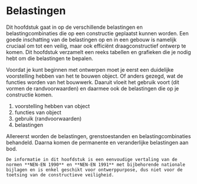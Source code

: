 # Belastingen

Dit hoofdstuk gaat in op de verschillende belastingen en belastingcombinaties die op een constructie geplaatst kunnen worden. Een goede inschatting van de belastingen op en in een gebouw is namelijk cruciaal om tot een veilig, maar ook efficiënt draagconstructief ontwerp te komen. Dit hoofdstuk verzamelt een reeks tabellen en grafieken die je nodig hebt om die belastingen te bepalen.

Voordat je kunt beginnen met ontwerpen moet je eerst een duidelijke voorstelling hebben van het te bouwen object. Of anders gezegd, wat de functies worden van het bouwwerk. Daaruit vloeit het gebruik voort (dit vormen de randvoorwaarden) en daarmee ook de belastingen die op je constructie komen.

1. voorstelling hebben van object  
2. functies van object  
3. gebruik (randvoorwaarden)  
4. belastingen  

Allereerst worden de belastingen, grenstoestanden en belastingcombinaties behandeld. Daarna komen de permanente en veranderlijke belastingen aan bod.


```{note}
De informatie in dit hoofdstuk is een eenvoudige vertaling van de normen **NEN-EN 1990** en **NEN-EN 1991** met bijbehorende nationale bijlagen en is enkel geschikt voor ontwerppurpose, dus niet voor de toetsing van de constructieve veiligheid.
```